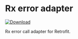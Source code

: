 # Rx error adapter 

[ ![Download](https://api.bintray.com/packages/olegsheliakin/maven/rx-error-adapter/images/download.svg) ](https://bintray.com/olegsheliakin/maven/rx-error-adapter/_latestVersion)

Rx error call adapter for Retrofit.

